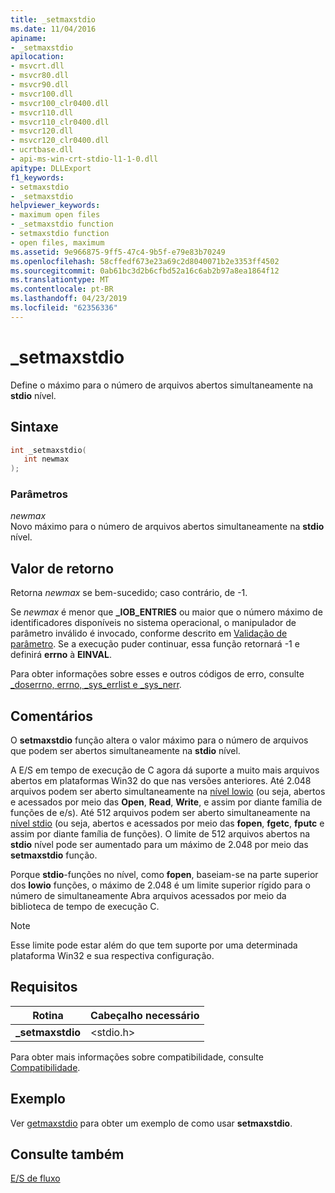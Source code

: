 ```yaml
---
title: _setmaxstdio
ms.date: 11/04/2016
apiname:
- _setmaxstdio
apilocation:
- msvcrt.dll
- msvcr80.dll
- msvcr90.dll
- msvcr100.dll
- msvcr100_clr0400.dll
- msvcr110.dll
- msvcr110_clr0400.dll
- msvcr120.dll
- msvcr120_clr0400.dll
- ucrtbase.dll
- api-ms-win-crt-stdio-l1-1-0.dll
apitype: DLLExport
f1_keywords:
- setmaxstdio
- _setmaxstdio
helpviewer_keywords:
- maximum open files
- _setmaxstdio function
- setmaxstdio function
- open files, maximum
ms.assetid: 9e966875-9ff5-47c4-9b5f-e79e83b70249
ms.openlocfilehash: 58cffedf673e23a69c2d8040071b2e3353ff4502
ms.sourcegitcommit: 0ab61bc3d2b6cfbd52a16c6ab2b97a8ea1864f12
ms.translationtype: MT
ms.contentlocale: pt-BR
ms.lasthandoff: 04/23/2019
ms.locfileid: "62356336"
---
```

# <a name="setmaxstdio"></a>_setmaxstdio

Define o máximo para o número de arquivos abertos simultaneamente na **stdio** nível.

## <a name="syntax"></a>Sintaxe

```C
int _setmaxstdio(
   int newmax
);
```

### <a name="parameters"></a>Parâmetros

*newmax*<br/>
Novo máximo para o número de arquivos abertos simultaneamente na **stdio** nível.

## <a name="return-value"></a>Valor de retorno

Retorna *newmax* se bem-sucedido; caso contrário, de -1.

Se *newmax* é menor que **_IOB_ENTRIES** ou maior que o número máximo de identificadores disponíveis no sistema operacional, o manipulador de parâmetro inválido é invocado, conforme descrito em [ Validação de parâmetro](../../c-runtime-library/parameter-validation.md). Se a execução puder continuar, essa função retornará -1 e definirá **errno** à **EINVAL**.

Para obter informações sobre esses e outros códigos de erro, consulte [_doserrno, errno, _sys_errlist e _sys_nerr](../../c-runtime-library/errno-doserrno-sys-errlist-and-sys-nerr.md).

## <a name="remarks"></a>Comentários

O **setmaxstdio** função altera o valor máximo para o número de arquivos que podem ser abertos simultaneamente na **stdio** nível.

A E/S em tempo de execução de C agora dá suporte a muito mais arquivos abertos em plataformas Win32 do que nas versões anteriores. Até 2.048 arquivos podem ser aberto simultaneamente na [nível lowio](../../c-runtime-library/low-level-i-o.md) (ou seja, abertos e acessados por meio das **Open**, **Read**, **Write**, e assim por diante família de funções de e/s). Até 512 arquivos podem ser aberto simultaneamente na [nível stdio](../../c-runtime-library/stream-i-o.md) (ou seja, abertos e acessados por meio das **fopen**, **fgetc**, **fputc** e assim por diante família de funções). O limite de 512 arquivos abertos na **stdio** nível pode ser aumentado para um máximo de 2.048 por meio das **setmaxstdio** função.

Porque **stdio**-funções no nível, como **fopen**, baseiam-se na parte superior dos **lowio** funções, o máximo de 2.048 é um limite superior rígido para o número de simultaneamente Abra arquivos acessados por meio da biblioteca de tempo de execução C.

> [!NOTE]
> Esse limite pode estar além do que tem suporte por uma determinada plataforma Win32 e sua respectiva configuração.

## <a name="requirements"></a>Requisitos

|Rotina|Cabeçalho necessário|
|-------------|---------------------|
|**_setmaxstdio**|\<stdio.h>|

Para obter mais informações sobre compatibilidade, consulte [Compatibilidade](../../c-runtime-library/compatibility.md).

## <a name="example"></a>Exemplo

Ver [getmaxstdio](getmaxstdio.md) para obter um exemplo de como usar **setmaxstdio**.

## <a name="see-also"></a>Consulte também

[E/S de fluxo](../../c-runtime-library/stream-i-o.md)<br/>
